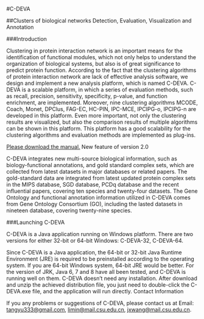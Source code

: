 #C-DEVA


##Clusters of biological networks Detection, Evaluation, Visualization and Annotation

###Introduction

Clustering in protein interaction network is an important means for the identification of functional modules, which not only helps to understand the organization of biological systems, but also is of great significance to predict protein function. According to the fact that the clustering algorithms of protein interaction network are lack of effective analysis software, we design and implement a new analysis platform, which is named C-DEVA. C-DEVA is a scalable platform, in which a series of evaluation methods, such as recall, precision, sensitivity, specificity, p-value, and function enrichment, are implemented. Moreover, nine clustering algorithms MCODE, Coach, Monet, DPClus, FAG-EC, HC-PIN, IPC-MCE, IPCIPG-o, IPCIPG-n are developed in this platform. Even more important, not only the clustering results are visualized, but also the comparison results of multiple algorithms can be shown in this platform. This platform has a good scalability for the clustering algorithms and evaluation methods are implemented as plug-ins.

[Please download the manual.](https://drive.google.com/file/d/0B13gZNlVofBmU3FjWTl4d2Y2OXc/view?usp=sharing) 
New feature of version 2.0

C-DEVA integrates new multi-source biological information, such as biology-functional annotations, and gold standard complex sets, which are collected from latest datasets in major databases or related papers. The gold-standard data are integrated from latest updated protein complex sets in the MIPS database, SGD database, PCDq database and the recent influential papers, covering ten species and twenty-four datasets. The Gene Ontology and functional annotation information utilized in C-DEVA comes from Gene Ontology Consortium (GO), including the lasted datasets in nineteen database, covering twenty-nine species.

###Launching C-DEVA

C-DEVA is a Java application running on Windows platform. There are two versions for either 32-bit or 64-bit Windows: C-DEVA-32, C-DEVA-64.

Since C-DEVA is a Java application, the 64-bit or 32-bit Java Runtime Environment (JRE) is required to be preinstalled according to the operating system. If you are 64-bit Windows system, 64-bit JRE would be better. For the version of JRK, Java 6, 7 and 8 have all been tested, and C-DEVA is running well on them.
C-DEVA doesn’t need any installation. After download and unzip the achieved distribution file, you just need to double-click the C-DEVA.exe file, and the application will run directly.
Contact Information

If you any problems or suggestions of C-DEVA, please contact us at Email:
tangyu333@gmail.com, limin@mail.csu.edu.cn, jxwang@mail.csu.edu.cn.
